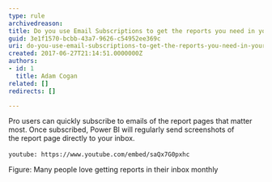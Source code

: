```yaml
---
type: rule
archivedreason: 
title: Do you use Email Subscriptions to get the reports you need in your inbox?
guid: 3e1f1570-bcbb-43a7-9626-c54952ee369c
uri: do-you-use-email-subscriptions-to-get-the-reports-you-need-in-your-inbox
created: 2017-06-27T21:14:51.0000000Z
authors:
- id: 1
  title: Adam Cogan
related: []
redirects: []

---
```


Pro users can quickly subscribe to emails of the report pages that matter most. Once subscribed, Power BI will regularly send screenshots of the report page directly to your inbox.

<!--endintro-->


`youtube: https://www.youtube.com/embed/saQx7G0pxhc`
 

Figure: Many people love getting reports in their inbox monthly
